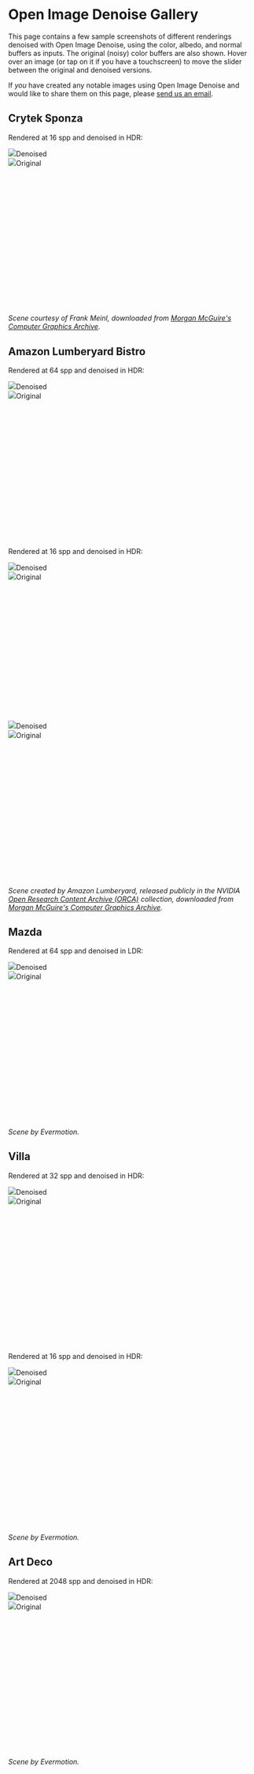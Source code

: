 Open Image Denoise Gallery
==========================

This page contains a few sample screenshots of different renderings denoised
with Open Image Denoise, using the color, albedo, and normal buffers as inputs.
The original (noisy) color buffers are also shown. Hover over an image (or tap
on it if you have a touchscreen) to move the slider between the original and
denoised versions.

If *you* have created any notable images using Open Image Denoise and would
like to share them on this page, please [send us an
email](mailto:openimagedenoise@googlegroups.com).

Crytek Sponza
-------------

Rendered at 16 spp and denoised in HDR:

<div class="img-compare" style="padding-bottom: 56.25%; /* 9/16 */" onmousemove="this.getElementsByTagName('div')[0].style.width=event.offsetX+'px'">
<img src="images/sponza_16spp_oidn.jpg"><span>Denoised</span>
<div><img src="images/sponza_16spp_input.jpg"><span>Original</span></div>
</div>

*Scene courtesy of Frank Meinl, downloaded from [Morgan McGuire's Computer Graphics Archive](https://casual-effects.com/data).*

Amazon Lumberyard Bistro
------------------------

Rendered at 64 spp and denoised in HDR:

<div class="img-compare" style="padding-bottom: 56.25%; /* 9/16 */" onmousemove="this.getElementsByTagName('div')[0].style.width=event.offsetX+'px'">
<img src="images/bistro_64spp_oidn.jpg"><span>Denoised</span>
<div><img src="images/bistro_64spp_input.jpg"><span>Original</span></div>
</div>

Rendered at 16 spp and denoised in HDR:

<div class="img-compare" style="padding-bottom: 56.25%; /* 9/16 */" onmousemove="this.getElementsByTagName('div')[0].style.width=event.offsetX+'px'">
<img src="images/bistro3_16spp_oidn.jpg"><span>Denoised</span>
<div><img src="images/bistro3_16spp_input.jpg"><span>Original</span></div>
</div>

<div class="img-compare" style="padding-bottom: 56.25%; /* 9/16 */" onmousemove="this.getElementsByTagName('div')[0].style.width=event.offsetX+'px'">
<img src="images/bistro2_16spp_oidn.jpg"><span>Denoised</span>
<div><img src="images/bistro2_16spp_input.jpg"><span>Original</span></div>
</div>

*Scene created by Amazon Lumberyard, released publicly in the NVIDIA [Open Research Content Archive
(ORCA)](http://developer.nvidia.com/orca/amazon-lumberyard-bistro) collection, downloaded from
[Morgan McGuire's Computer Graphics Archive](https://casual-effects.com/data).*

Mazda
-----

Rendered at 64 spp and denoised in LDR:

<div class="img-compare" style="padding-bottom: 56.25%; /* 9/16 */" onmousemove="this.getElementsByTagName('div')[0].style.width=event.offsetX+'px'">
<img src="images/mazda_64spp_oidn.jpg"><span>Denoised</span>
<div><img src="images/mazda_64spp_input.jpg"><span>Original</span></div>
</div>

*Scene by Evermotion.*

Villa
-----

Rendered at 32 spp and denoised in HDR:

<div class="img-compare" style="padding-bottom: 56.25%; /* 9/16 */" onmousemove="this.getElementsByTagName('div')[0].style.width=event.offsetX+'px'">
<img src="images/villa_32spp_oidn.jpg"><span>Denoised</span>
<div><img src="images/villa_32spp_input.jpg"><span>Original</span></div>
</div>

Rendered at 16 spp and denoised in HDR:

<div class="img-compare" style="padding-bottom: 56.25%; /* 9/16 */" onmousemove="this.getElementsByTagName('div')[0].style.width=event.offsetX+'px'">
<img src="images/villa2_16spp_oidn.jpg"><span>Denoised</span>
<div><img src="images/villa2_16spp_input.jpg"><span>Original</span></div>
</div>

*Scene by Evermotion.*

Art Deco
--------

Rendered at 2048 spp and denoised in HDR:

<div class="img-compare" style="padding-bottom: 56.25%; /* 9/16 */" onmousemove="this.getElementsByTagName('div')[0].style.width=event.offsetX+'px'">
<img src="images/artdeco_2048spp_oidn.jpg"><span>Denoised</span>
<div><img src="images/artdeco_2048spp_input.jpg"><span>Original</span></div>
</div>

*Scene by Evermotion.*
